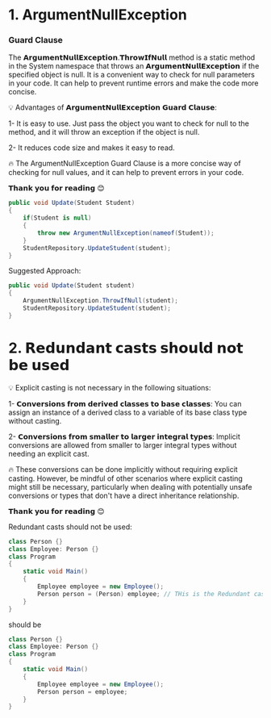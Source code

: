 


# 1. ArgumentNullException

### Guard Clause

The 𝗔𝗿𝗴𝘂𝗺𝗲𝗻𝘁𝗡𝘂𝗹𝗹𝗘𝘅𝗰𝗲𝗽𝘁𝗶𝗼𝗻.𝗧𝗵𝗿𝗼𝘄𝗜𝗳𝗡𝘂𝗹𝗹 method is a static method in the System namespace that throws an 𝗔𝗿𝗴𝘂𝗺𝗲𝗻𝘁𝗡𝘂𝗹𝗹𝗘𝘅𝗰𝗲𝗽𝘁𝗶𝗼𝗻 if the specified object is null. It is a convenient way to check for null parameters in your code. It can help to prevent runtime errors and make the code more concise.


💡 Advantages of 𝗔𝗿𝗴𝘂𝗺𝗲𝗻𝘁𝗡𝘂𝗹𝗹𝗘𝘅𝗰𝗲𝗽𝘁𝗶𝗼𝗻 𝗚𝘂𝗮𝗿𝗱 𝗖𝗹𝗮𝘂𝘀𝗲:

1- It is easy to use. Just pass the object you want to check for null to the method, and it will throw an exception if the object is null.

2- It reduces code size and makes it easy to read.


🔥 The ArgumentNullException Guard Clause is a more concise way of checking for null values, and it can help to prevent errors in your code.



𝗧𝗵𝗮𝗻𝗸 𝘆𝗼𝘂 𝗳𝗼𝗿 𝗿𝗲𝗮𝗱𝗶𝗻𝗴 😊

```csharp
public void Update(Student Student)
{
    if(Student is null)
    {
        throw new ArgumentNullException(nameof(Student));
    }
    StudentRepository.UpdateStudent(student);
}
```

Suggested Approach:

```csharp
public void Update(Student student)
{
    ArgumentNullException.ThrowIfNull(student);
    StudentRepository.UpdateStudent(student);
}

```




# 2. 𝗥𝗲𝗱𝘂𝗻𝗱𝗮𝗻𝘁 𝗰𝗮𝘀𝘁𝘀 𝘀𝗵𝗼𝘂𝗹𝗱 𝗻𝗼𝘁 𝗯𝗲 𝘂𝘀𝗲𝗱

💡 Explicit casting is not necessary in the following situations:

1- 𝗖𝗼𝗻𝘃𝗲𝗿𝘀𝗶𝗼𝗻𝘀 𝗳𝗿𝗼𝗺 𝗱𝗲𝗿𝗶𝘃𝗲𝗱 𝗰𝗹𝗮𝘀𝘀𝗲𝘀 𝘁𝗼 𝗯𝗮𝘀𝗲 𝗰𝗹𝗮𝘀𝘀𝗲𝘀: You can assign an instance of a derived class to a variable of its base class type without casting.

2- 𝗖𝗼𝗻𝘃𝗲𝗿𝘀𝗶𝗼𝗻𝘀 𝗳𝗿𝗼𝗺 𝘀𝗺𝗮𝗹𝗹𝗲𝗿 𝘁𝗼 𝗹𝗮𝗿𝗴𝗲𝗿 𝗶𝗻𝘁𝗲𝗴𝗿𝗮𝗹 𝘁𝘆𝗽𝗲𝘀: Implicit conversions are allowed from smaller to larger integral types without needing an explicit cast.


🔥 These conversions can be done implicitly without requiring explicit casting. However, be mindful of other scenarios where explicit casting might still be necessary, particularly when dealing with potentially unsafe conversions or types that don't have a direct inheritance relationship.


𝗧𝗵𝗮𝗻𝗸 𝘆𝗼𝘂 𝗳𝗼𝗿 𝗿𝗲𝗮𝗱𝗶𝗻𝗴 😊

Redundant casts should not be used:

```csharp
class Person {}
class Employee: Person {}
class Program 
{
    static void Main()
    {
        Employee employee = new Employee();
        Person person = (Person) employee; // THis is the Redundant cast
    }
}

```
should be

```csharp
class Person {}
class Employee: Person {}
class Program 
{
    static void Main()
    {
        Employee employee = new Employee();
        Person person = employee;
    }
}

```
